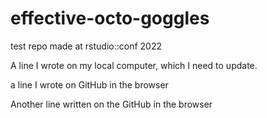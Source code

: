 # effective-octo-goggles
test repo made at rstudio::conf 2022

A line I wrote on my local computer, which I need to update.

a line I wrote on GitHub in the browser

Another line written on the GitHub in the browser
